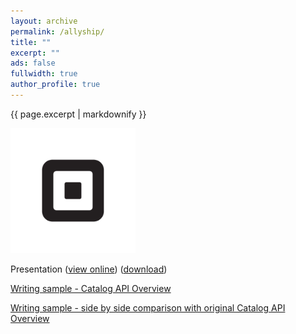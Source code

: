 ```yaml
---
layout: archive
permalink: /allyship/
title: ""
excerpt: ""
ads: false
fullwidth: true
author_profile: true
---
```


{{ page.excerpt | markdownify }}

<div class="grid__wrapper">
  <p><img src="/square/Square_Logo.jpg" alt="Square" title="Square" width="200px"></p>
  <p>Presentation (<a href="https://1drv.ms/p/s!ArsbX9MvYYGIg-lFjUaq3sR8_lykQA">view online</a>) (<a href="DocReview.pptx">download</a>)</p>
  <p><a href="Catalog-API-Overview.html">Writing sample - Catalog API Overview</a></p>
  <p><a href="sidebyside.html">Writing sample - side by side comparison with original Catalog API Overview</a></p>

</div>
